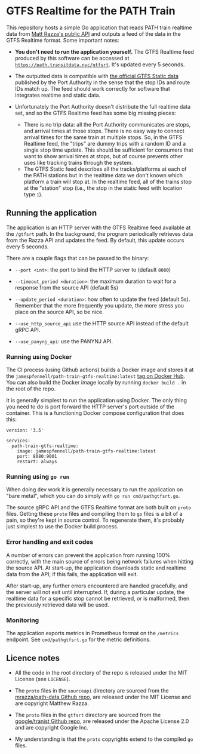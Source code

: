 # GTFS Realtime for the PATH Train

This repository hosts a simple Go application
that reads PATH train realtime data from [Matt Razza's public API](https://github.com/mrazza/path-data)
and outputs a feed of the data in the GTFS Realtime format.
Some important notes:

- **You don't need to run the application yourself.**
    The GTFS Realtime feed produced by this software can be accessed at
    [`https://path.transitdata.nyc/gtfsrt`](https://path.transitdata.nyc/gtfsrt).
    It's updated every 5 seconds.

- The outputted data is compatible with [the official GTFS Static data](https://old.panynj.gov/path/developers.html)
    published by the Port Authority
    in the sense that the stop IDs and route IDs match up.
    The feed should work correctly for software that integrates realtime and static data.

- Unfortunately the Port Authority doesn't distribute the full realtime data set, and so the GTFS
  Realtime feed has some big missing pieces:
  - There is no trip data: all the Port Authority communicates are stops, and arrival times at those stops.
    There is no easy way to connect arrival times for the same train at multiple stops.
    So, in the GTFS Realtime feed, the "trips" are dummy trips with a random ID and a single
    stop time update. This should be sufficient for consumers that want to show arrival times at stops,
    but of course prevents other uses like tracking trains through the system.
  - The GTFS Static feed describes all the tracks/platforms at each of the PATH stations
    but in the realtime data we don't known which platform a train will stop at.
    In the realtime feed, all of the trains stop at the "station" stop (i.e., the stop in the static
    feed with location type `1`).


## Running the application

The application is an HTTP server with the
    GTFS Realtime feed available at the `/gtfsrt` path.
In the background, the program periodically retrieves data from the Razza API
    and updates the feed.
By default, this update occurs every 5 seconds.

There are a couple flags that can be passed to the binary:

- `--port <int>`: the port to bind the HTTP server to (default `8080`)

- `--timeout_period <duration>`:
        the maximum duration to wait for a response from the source API (default 5s)

- `--update_period <duration>`:
        how often to update the feed (default 5s).
    Remember that the more frequently you update, the more stress you place
    on the source API, so be nice.

- `--use_http_source_api`
    use the HTTP source API instead of the default gRPC API.

- `--use_panynj_api`:
    use the PANYNJ API.

### Running using Docker

The CI process (using Github actions) builds a Docker image and stores it
at the `jamespfennell/path-train-gtfs-realtime:latest`
[tag on Docker Hub](https://hub.docker.com/repository/docker/jamespfennell/path-train-gtfs-realtime).
You can also build the Docker image locally by running `docker build .` in the
root of the repo.

It is generally simplest to run the application using Docker.
The only thing you need to do is port forward the HTTP server's port outside of the container.
This is a functioning Docker compose configuration that does this:
```
version: '3.5'

services:
  path-train-gtfs-realtime:
    image: jamespfennell/path-train-gtfs-realtime:latest
    port: 8080:9001
    restart: always
```

### Running using `go run`

When doing dev work it is generally necessary to run the application on "bare metal",
which you can do simply with  `go run cmd/pathgtfsrt.go`.

The source gRPC API and the GTFS Realtime format are both built
on `proto` files.
Getting these `proto` files and compiling them to `go` files
is a bit of a pain, so they're kept in source control.
To regenerate them, it's probably just simplest to use the Docker build process.

### Error handling and exit codes

A number of errors can prevent the application from running 100% correctly,
    with the main source of errors being network failures when hitting the source API.
At start-up, the application downloads static and realtime data from the API;
    if this fails, the application will exit.

After start-up, any further errors encountered are handled gracefully,
    and the server will not exit until interrupted.
If, during a particular update, the realtime data for a specific stop cannot be retrieved, or is malformed,
then the previously retrieved data will be used.

### Monitoring

The application exports metrics in Prometheus format on the `/metrics` endpoint.
See `cmd/pathgtfsrt.go` for the metric definitions.

## Licence notes

- All the code in the root directory of the repo is
released under the MIT License (see `LICENSE`).

- The `proto` files in the `sourceapi` directory are sourced from the
[mrazza/path-data Github repo](https://github.com/mrazza/path-data),
are released under the MIT License and are copyright Matthew Razza.

- The `proto` files in the `gtfsrt` directory are sourced from the
[google/tranist Github repo](https://github.com/google/transit),
are released under the Apache License 2.0 and are copyright Google Inc.

- My understanding is that the `proto` copyrights extend
to the compiled `go` files.

